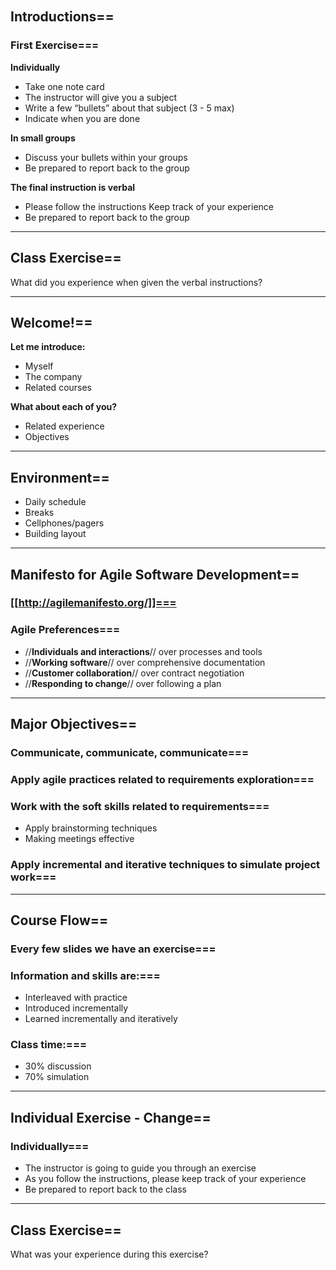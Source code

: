 ```
   
```
## Introductions==
### First Exercise===
**Individually**
* Take one note card
* The instructor will give you a subject
* Write a few “bullets” about that subject (3 - 5 max)
* Indicate when you are done

**In small groups**
* Discuss your bullets within your groups
* Be prepared to report back to the group

**The final instruction is verbal**
* Please follow the instructions Keep track of your experience
* Be prepared to report back to the group

----
## Class Exercise==
What did you experience when given the verbal instructions?

----
## Welcome!==
**Let me introduce:**
* Myself
* The company
* Related courses

**What about each of you?**
* Related experience
* Objectives

----
## Environment==
* Daily schedule
* Breaks
* Cellphones/pagers
* Building layout

----
## Manifesto for Agile Software Development==
### [[http://agilemanifesto.org/]]===

### Agile Preferences===
* //**Individuals and interactions**// over processes and tools
* //**Working software**// over comprehensive documentation
* //**Customer collaboration**// over contract negotiation
* //**Responding to change**// over following a plan 

----
## Major Objectives==
### Communicate, communicate, communicate===

### Apply agile practices related to requirements exploration===

### Work with the soft skills related to requirements===
* Apply brainstorming techniques
* Making meetings effective

### Apply incremental and iterative techniques to simulate project work===

----
## Course Flow==
### Every few slides we have an exercise===

### Information and skills are:===
* Interleaved with practice
* Introduced incrementally
* Learned incrementally and iteratively

### Class time:===
* 30% discussion
* 70% simulation

----
## Individual Exercise - Change==
### Individually===
* The instructor is going to guide you through an exercise 
* As you follow the instructions, please keep track of your experience
* Be prepared to report back to the class

----
## Class Exercise==
What was your experience during this exercise?

 